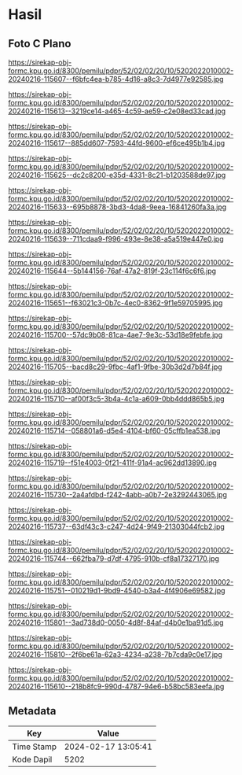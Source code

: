 # Hasil

## Foto C Plano

https://sirekap-obj-formc.kpu.go.id/8300/pemilu/pdpr/52/02/02/20/10/5202022010002-20240216-115607--f6bfc4ea-b785-4d16-a8c3-7d4977e92585.jpg

https://sirekap-obj-formc.kpu.go.id/8300/pemilu/pdpr/52/02/02/20/10/5202022010002-20240216-115613--3219ce14-a465-4c59-ae59-c2e08ed33cad.jpg

https://sirekap-obj-formc.kpu.go.id/8300/pemilu/pdpr/52/02/02/20/10/5202022010002-20240216-115617--885dd607-7593-44fd-9600-ef6ce495b1b4.jpg

https://sirekap-obj-formc.kpu.go.id/8300/pemilu/pdpr/52/02/02/20/10/5202022010002-20240216-115625--dc2c8200-e35d-4331-8c21-b1203588de97.jpg

https://sirekap-obj-formc.kpu.go.id/8300/pemilu/pdpr/52/02/02/20/10/5202022010002-20240216-115633--695b8878-3bd3-4da8-9eea-16841260fa3a.jpg

https://sirekap-obj-formc.kpu.go.id/8300/pemilu/pdpr/52/02/02/20/10/5202022010002-20240216-115639--711cdaa9-f996-493e-8e38-a5a519e447e0.jpg

https://sirekap-obj-formc.kpu.go.id/8300/pemilu/pdpr/52/02/02/20/10/5202022010002-20240216-115644--5b144156-76af-47a2-819f-23c114f6c6f6.jpg

https://sirekap-obj-formc.kpu.go.id/8300/pemilu/pdpr/52/02/02/20/10/5202022010002-20240216-115651--f63021c3-0b7c-4ec0-8362-9f1e59705995.jpg

https://sirekap-obj-formc.kpu.go.id/8300/pemilu/pdpr/52/02/02/20/10/5202022010002-20240216-115700--57dc9b08-81ca-4ae7-9e3c-53d18e9febfe.jpg

https://sirekap-obj-formc.kpu.go.id/8300/pemilu/pdpr/52/02/02/20/10/5202022010002-20240216-115705--bacd8c29-9fbc-4af1-9fbe-30b3d2d7b84f.jpg

https://sirekap-obj-formc.kpu.go.id/8300/pemilu/pdpr/52/02/02/20/10/5202022010002-20240216-115710--af00f3c5-3b4a-4c1a-a609-0bb4ddd865b5.jpg

https://sirekap-obj-formc.kpu.go.id/8300/pemilu/pdpr/52/02/02/20/10/5202022010002-20240216-115714--058801a6-d5e4-4104-bf60-05cffb1ea538.jpg

https://sirekap-obj-formc.kpu.go.id/8300/pemilu/pdpr/52/02/02/20/10/5202022010002-20240216-115719--f51e4003-0f21-411f-91a4-ac962dd13890.jpg

https://sirekap-obj-formc.kpu.go.id/8300/pemilu/pdpr/52/02/02/20/10/5202022010002-20240216-115730--2a4afdbd-f242-4abb-a0b7-2e3292443065.jpg

https://sirekap-obj-formc.kpu.go.id/8300/pemilu/pdpr/52/02/02/20/10/5202022010002-20240216-115737--63df43c3-c247-4d24-9f49-21303044fcb2.jpg

https://sirekap-obj-formc.kpu.go.id/8300/pemilu/pdpr/52/02/02/20/10/5202022010002-20240216-115744--662fba79-d7df-4795-910b-cf8a17327170.jpg

https://sirekap-obj-formc.kpu.go.id/8300/pemilu/pdpr/52/02/02/20/10/5202022010002-20240216-115751--010219d1-9bd9-4540-b3a4-4f4906e69582.jpg

https://sirekap-obj-formc.kpu.go.id/8300/pemilu/pdpr/52/02/02/20/10/5202022010002-20240216-115801--3ad738d0-0050-4d8f-84af-d4b0e1ba91d5.jpg

https://sirekap-obj-formc.kpu.go.id/8300/pemilu/pdpr/52/02/02/20/10/5202022010002-20240216-115810--2f6be61a-62a3-4234-a238-7b7cda9c0e17.jpg

https://sirekap-obj-formc.kpu.go.id/8300/pemilu/pdpr/52/02/02/20/10/5202022010002-20240216-115610--218b8fc9-990d-4787-94e6-b58bc583eefa.jpg


## Metadata

| Key        | Value               |
| ---------- | ------------------- |
| Time Stamp | 2024-02-17 13:05:41 |
| Kode Dapil | 5202                |



